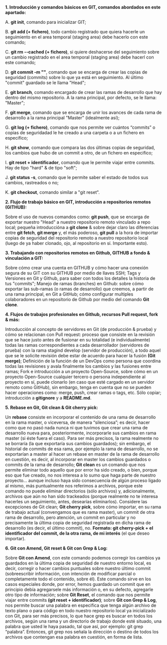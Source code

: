 **1. Introducción y comandos básicos en GIT, comandos abordados en este apartado:**
 
 
A. **git init**, comando para inicializar GIT; 

B. **git add (+ fichero)**, todo cambio registrado que quiera hacerle un seguimiento en el area temporal (staging area) debe hacerlo con este comando; 

C. **git rm --cached (+ fichero)**, si quiere deshacerse del seguimiento sobre un cambio registrado en el area temporal (staging area) debe hacerl con este comando; 

D. **git commit -m ""**, comando que se encarga de crear las copias de seguridad (commits) sobre lo que ya está en seguimiento. Al último "commit" guardado se le llama "Head"; 

E. **git branch**, comando encargado de crear las ramas de desarrollo que hay dentro del mismo repositorio. A la rama principal, por defecto, se le llama: "Master";

F. **git merge**, comando que se encarga de unir los avances de cada rama de desarrollo a la rama principal "Master" (idealmente así); 

G. **git log (+ fichero)**, comando que nos permite ver cuántos “commits” o copias de seguridadad le he creado a una carpeta o a un fichero en especifico; 

H. **git show**, comando que compara las dos últimas copias de seguridad, los cambios que hubo de un commit a otro, de un fichero en especifico; 

I. **git reset + identificador**, comando que le permite viajar entre commits. Hay de tipo "hard" & de tipo "soft"; 

J. **git status -s**, comando que le permite saber el estado de todos sus cambios, rastreados o no; 

K. **git checkout**, comando similar a "git reset".


**2. Flujo de trabajo básico en GIT, introducción a repositorios remotos (GITHUB):**

Sobre el uso de nuevos comandos como: **git push**, que se encarga de exportar nuestro "Head" a nuestro repositorio remoto vinculado a repo local; pequeña introduccióna a **git clone** & sobre dejar claro las diferencias entre **git fetch**, **git merge** y, el más poderoso, **git pull** a la hora de importar copias de seguridad del repositorio remoto a nuestro repositorio local (luego de ya haber clonado, ojo, al repositorio en sí. Importante esto).


**3. Trabajando con repositorios remotos en Github, GITHUB a fondo & vinculación a GIT:**

Sobre cómo crear una cuenta en GITHUB y cómo hacer una conexión segura de su GIT con su GITHUB por medio de llaves SSH; Tags y Versiones en Git y Github, para saber con todos los detalles la historia de tus "commits"; Manejo de ramas (branches) en Github: sobre cómo exportar las sub-ramas (o ramas de desarrollo) que creemos, a partir de una rama principal, en Git a GitHub; cómo configurar multiples colaboradores en un repositorio de Github por medio del comando **Git clone**.


**4. Flujos de trabajos profesionales en Github, recursos Pull request, fork & más:**

Introducción al concepto de servidores en Git (de producción & prueba) y cómo se relacionan con Pull request: proceso que consiste en la revisión que se hace justo antes de fusionar en su totalidad (e individualmente) todas las ramas correspondientes a cada desarrollador (servidores de prueba) con la rama stagind develop (servidor de producción), a todo aquel que se le solicite revisión debe estar de acuerdo para hacer la fusión **(Git merge)**; Definición de la función de un DevOps como persona que coordina todas las revisiones y avala finalmente los cambios y las fusiones entre ramas; Fork e introducción a un proyecto Open-Source, sobre cómo en un proyecto Open-Source cualquier tercero o persona independiente al proyecto en sí, puede clonarlo (en caso que esté cargado en un servidor remoto como GitHub), sin embargo, tenga en cuenta que no se pueden hacer operaciones como: merge, push, crear ramas o tags, etc. Sólo copiar; introducción a **gitignore** y a **README.md**.


**5. Rebase en Git, Git clean & Git cherry pick:**

Un **rebase** consiste en incorporar el contenido de una rama de desarrollo en la rama master, o viceversa, de manera “silenciosa”; es decir, hacer como que no pasó nada nunca ni que tuvimos que crear una rama de desarrollo nueva para, posteriormente, incorporarle sus cambios en rama master (si éste fuera el caso). Para ser más precisos, la rama realmente no se borraría (la que exportaría sus cambios guardados); sin embargo, el historial de commits de esa rama, por ejemplo la rama de desarrollo, no se exportarían a master al hacer un rebase en master de la rama de desarrollo en cuestión, es decir, al incorporar en master los cambios guardados o commits de la rama de desarrollo; **Git clean** es un comando que nos permite eliminar todo aquello que por error ha sido creado, o bien, porque eso que fue creado, no nos interesa a lo sumo que haga parte de nuestro proyecto... aunque incluso haya sido consecuencia de algún proceso ligado al mismo, más puntualmente nos referimos a archivos, porque este comando no puede eliminar directorios (sólo archivos) y, adicionalmente, archivos que aún no han sido trackeados (porque realmente no te interesa hacerles un seguimiento, antes, desearías eliminarlos). Considere las excepciones de Git clean; **Git cherry pick**, sobre cómo importar, en su rama de trabajo actual (convengamos que es rama master), un commit de otra rama de desarrollo, pero atención, un commit en particular y no precisamente la última copia de seguridad registrada en dicha rama de desarrollo (es decir, el último commit), no. **Formato: git cherry-pick + el identificador del commit, de la otra rama, de mi interés** (el que deseo importar).


**6. Git con Amend, Git reset & Git con Grep & Log:**

Sobre **Git con Amend**, con este comando podemos corregir los cambios ya guardados en la última copia de seguridad de nuestro entorno local, es decir, corregir o hacer cambios puntuales sobre nuestro último commit (sobreescribir información, con intención de modificar parcial o completamente todo el contenido, sobre él). Este comando sirve en los casos especiales donde, por error, hemos guardado un commit que en principio debía agregarsele más información o, en su defecto, agregarle otro tipo de información; sobre **Git Reset**, el comando que nos permite viajar entre commits **(git reset + identificador)**; sobre **Git con Grep & Log**, nos permite buscar una palabra en especifica que tenga algún archivo de texto plano o para código en todo nuestro repositorio local ya inicializado con Git, para ser más precisos, lo que hace grep es buscar en todos los archivos, según una rama y un directorio de trabajo donde esté situado, una palabra que usted le haya pasado, tal que así, por ejemplo: git grep “palabra”. Entonces, git grep nos señala la dirección o destino de todos los archivos que contengan esa palabra en cuestión, en forma de lista. 











